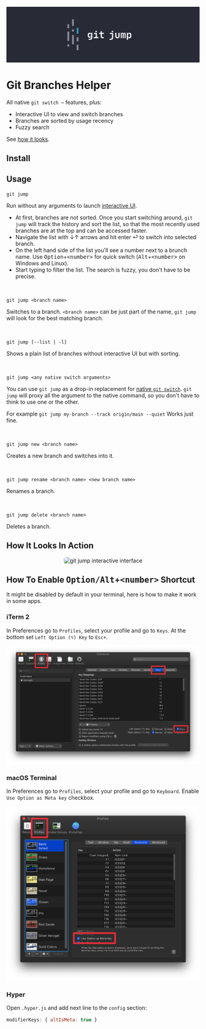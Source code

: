 ![git-jump CLI logo](./img/readme-banner.png)

# Git Branches Helper

All native `git switch ⋯` features, plus:
* Interactive UI to view and switch branches
* Branches are sorted by usage recency
* Fuzzy search

See [how it looks](#How-It-Looks-In-Action).

## Install

## Usage

```shell
git jump
```
Run without any arguments to launch [interactive UI](#How-It-Looks-In-Action).

* At first, branches are not sorted. Once you start switching around, `git jump` will track the history and sort the list, so that the most recently used branches are at the top and can be accessed faster.
* Navigate the list with ↓↑ arrows and hit enter ⏎ to switch into selected branch.
* On the left hand side of the list you'll see a number next to a brunch name. Use <kbd>Option</kbd>+<kbd>\<number\></kbd> for quick switch (<kbd>Alt</kbd>+<kbd>\<number\></kbd> on Windows and Linux).
* Start typing to filter the list. The search is fuzzy, you don't have to be precise.

<br />

```shell
git jump <branch name>
```
Switches to a branch. `<branch name>` can be just part of the name, `git jump` will look for the best matching branch.

<br />

```shell
git jump [--list | -l]
```
Shows a plain list of branches without interactive UI but with sorting.

<br />

```shell
git jump <any native switch arguments>
```

You can use `git jump` as a drop-in replacement for [native `git switch`](https://git-scm.com/docs/git-switch). `git jump` will proxy all the argument to the native command, so you don't have to think to use one or the other.

For example `git jump my-branch --track origin/main --quiet` Works just fine.

<br />

```shell
git jump new <branch name>
```
Creates a new branch and switches into it.

<br />

```shell
git jump rename <branch name> <new branch name>
```
Renames a branch.

<br />

```shell
git jump delete <branch name>
```
Deletes a branch.


## How It Looks In Action

<p align="center">
  <img src="./img/demo.gif" alt="git jump interactive interface" width="600px" style="border-radius: 5px;" />
</p>


## How To Enable <kbd>Option/Alt</kbd>+<kbd>\<number\></kbd> Shortcut

It might be disabled by default in your terminal, here is how to make it work in some apps.

### iTerm 2

In Preferences go to `Profiles`, select your profile and go to `Keys`. At the bottom set `Left Option (⌥) Key` to `Esc+`.

![iTerm 2 app preferences window](./img/iTerm-Option-key@2x.png)

### macOS Terminal

In Preferences go to `Profiles`, select your profile and go to `Keyboard`. Enable `Use Option as Meta key` checkbox.

![macOS Terminal app preferences window](./img/Terminal-Option-key@2x.png)

### Hyper

Open `.hyper.js` and add next line to the `config` section:

```js
modifierKeys: { altIsMeta: true }
```




